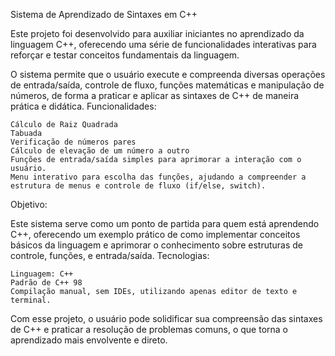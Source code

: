Sistema de Aprendizado de Sintaxes em C++

Este projeto foi desenvolvido para auxiliar iniciantes no aprendizado da linguagem C++, oferecendo uma série de funcionalidades interativas para reforçar e testar conceitos fundamentais da linguagem.

O sistema permite que o usuário execute e compreenda diversas operações de entrada/saída, controle de fluxo, funções matemáticas e manipulação de números, de forma a praticar e aplicar as sintaxes de C++ de maneira prática e didática.
Funcionalidades:

    Cálculo de Raiz Quadrada
    Tabuada
    Verificação de números pares
    Cálculo de elevação de um número a outro
    Funções de entrada/saída simples para aprimorar a interação com o usuário.
    Menu interativo para escolha das funções, ajudando a compreender a estrutura de menus e controle de fluxo (if/else, switch).

Objetivo:

Este sistema serve como um ponto de partida para quem está aprendendo C++, oferecendo um exemplo prático de como implementar conceitos básicos da linguagem e aprimorar o conhecimento sobre estruturas de controle, funções, e entrada/saída.
Tecnologias:

    Linguagem: C++
    Padrão de C++ 98
    Compilação manual, sem IDEs, utilizando apenas editor de texto e terminal.

Com esse projeto, o usuário pode solidificar sua compreensão das sintaxes de C++ e praticar a resolução de problemas comuns, o que torna o aprendizado mais envolvente e direto.

